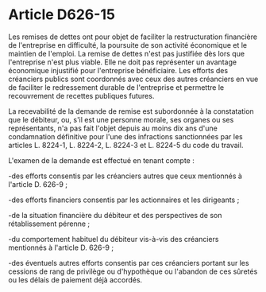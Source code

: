 # Article D626-15

Les remises de dettes ont pour objet de faciliter la restructuration financière de l'entreprise en difficulté, la poursuite de son activité économique et le maintien de l'emploi. La remise de dettes n'est pas justifiée dès lors que l'entreprise n'est plus viable. Elle ne doit pas représenter un avantage économique injustifié pour l'entreprise bénéficiaire. Les efforts des créanciers publics sont coordonnés avec ceux des autres créanciers en vue de faciliter le redressement durable de l'entreprise et permettre le recouvrement de recettes publiques futures.

La recevabilité de la demande de remise est subordonnée à la constatation que le débiteur, ou, s'il est une personne morale, ses organes ou ses représentants, n'a pas fait l'objet depuis au moins dix ans d'une condamnation définitive pour l'une des infractions sanctionnées par les articles L. 8224-1, L. 8224-2, L. 8224-3 et L. 8224-5 du code du travail.

L'examen de la demande est effectué en tenant compte :

-des efforts consentis par les créanciers autres que ceux mentionnés à l'article D. 626-9 ;

-des efforts financiers consentis par les actionnaires et les dirigeants ;

-de la situation financière du débiteur et des perspectives de son rétablissement pérenne ;

-du comportement habituel du débiteur vis-à-vis des créanciers mentionnés à l'article D. 626-9 ;

-des éventuels autres efforts consentis par ces créanciers portant sur les cessions de rang de privilège ou d'hypothèque ou l'abandon de ces sûretés ou les délais de paiement déjà accordés.
